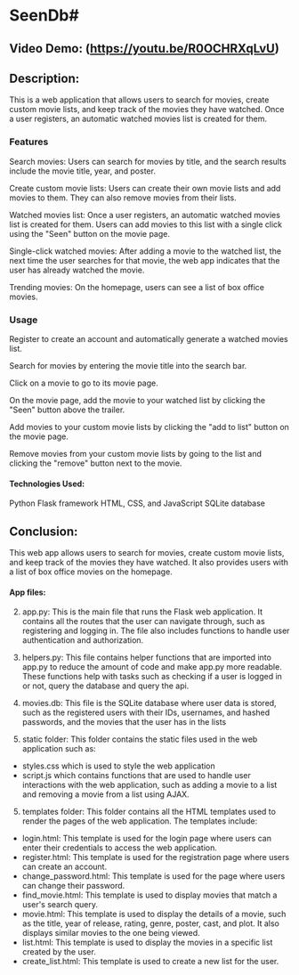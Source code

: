 # SeenDb#


## Video Demo: (https://youtu.be/R0OCHRXqLvU)


## Description:
This is a web application that allows users to search for movies, create custom movie lists, and keep track of the movies they have watched. Once a user registers, an automatic watched movies list is created for them.


### Features
Search movies: Users can search for movies by title, and the search results include the movie title, year, and poster.

Create custom movie lists: Users can create their own movie lists and add movies to them. They can also remove movies from their lists.

Watched movies list: Once a user registers, an automatic watched movies list is created for them. Users can add movies to this list with a single click using the "Seen" button on the movie page.

Single-click watched movies: After adding a movie to the watched list, the next time the user searches for that movie, the web app indicates that the user has already watched the movie.

Trending movies: On the homepage, users can see a list of box office movies.


### Usage
Register to create an account and automatically generate a watched movies list.

Search for movies by entering the movie title into the search bar.

Click on a movie to go to its movie page.

On the movie page, add the movie to your watched list by clicking the "Seen" button above the trailer.

Add movies to your custom movie lists by clicking the "add to list" button on the movie page.

Remove movies from your custom movie lists by going to the list and clicking the "remove" button next to the movie.


#### Technologies Used:
Python Flask framework
HTML, CSS, and JavaScript
SQLite database


## Conclusion:
This web app allows users to search for movies, create custom movie lists, and keep track of the movies they have watched. It also provides users with a list of box office movies on the homepage.


#### App files:
2. app.py: This is the main file that runs the Flask web application. It contains all the routes that the user can navigate through, such as registering and logging in. The file also includes functions to handle user authentication and authorization.

3. helpers.py: This file contains helper functions that are imported into app.py to reduce the amount of code and make app.py more readable. These functions help with tasks such as checking if a user is logged in or not, query the database and query the api.

3. movies.db: This file is the SQLite database where user data is stored, such as the registered users with their IDs, usernames, and hashed passwords, and the movies that the user has in the lists

4. static folder: This folder contains the static files used in the web application such as:
- styles.css which is used to style the web application 
- script.js which contains functions that are used to handle user interactions with the web application, such as adding a movie to a list and removing a movie from a list using AJAX.

5. templates folder: This folder contains all the HTML templates used to render the pages of the web application. The templates include:
- login.html: This template is used for the login page where users can enter their credentials to access the web application.
- register.html: This template is used for the registration page where users can create an account.
- change_password.html: This template is used for the page where users can change their password.
- find_movie.html: This template is used to display movies that match a user's search query.
- movie.html: This template is used to display the details of a movie, such as the title, year of release, rating, genre, poster, cast, and plot. It also displays similar movies to the one being viewed.
- list.html: This template is used to display the movies in a specific list created by the user.
- create_list.html: This template is used to create a new list for the user.
